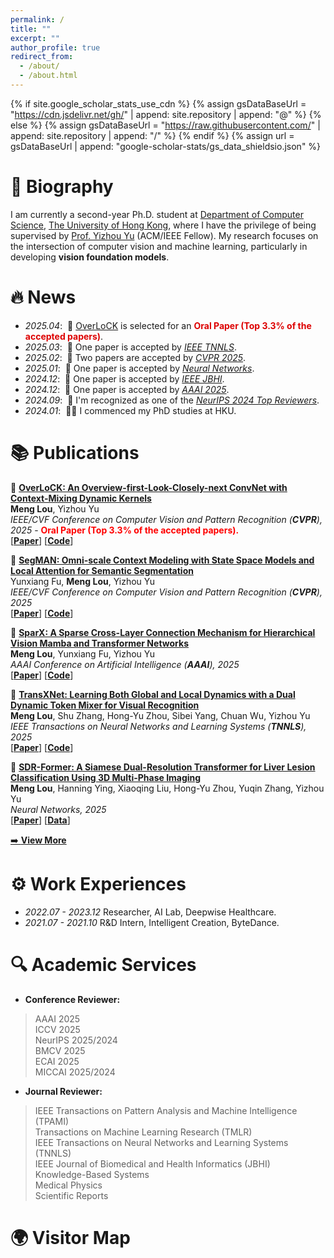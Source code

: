 ```yaml
---
permalink: /
title: ""
excerpt: ""
author_profile: true
redirect_from: 
  - /about/
  - /about.html
---
```


{% if site.google_scholar_stats_use_cdn %}
{% assign gsDataBaseUrl = "https://cdn.jsdelivr.net/gh/" | append: site.repository | append: "@" %}
{% else %}
{% assign gsDataBaseUrl = "https://raw.githubusercontent.com/" | append: site.repository | append: "/" %}
{% endif %}
{% assign url = gsDataBaseUrl | append: "google-scholar-stats/gs_data_shieldsio.json" %}

<span class='anchor' id='about-me'></span>

# 📝 Biography
I am currently a second-year Ph.D. student at [Department of Computer Science](https://www.cs.hku.hk/), [The University of Hong Kong](https://www.hku.hk/), where I have the privilege of being supervised by [Prof. Yizhou Yu](https://i.cs.hku.hk/~yzyu/index.html) (ACM/IEEE Fellow). My research focuses on the intersection of computer vision and machine learning, particularly in developing **vision foundation models**.


# 🔥 News    
- *2025.04*: &nbsp;🎉 [OverLoCK](https://arxiv.org/abs/2502.20087) is selected for an **<font color="#dd0000">Oral Paper (Top 3.3% of the accepted papers)</font>**.
- *2025.03*: &nbsp;🎉 One paper is accepted by [*IEEE TNNLS*](https://ieeexplore.ieee.org/xpl/RecentIssue.jsp?punumber=5962385).
- *2025.02*: &nbsp;🎉 Two papers are accepted by [*CVPR 2025*](https://cvpr.thecvf.com/).
- *2025.01*: &nbsp;🎉 One paper is accepted by [*Neural Networks*](https://www.sciencedirect.com/journal/neural-networks).
- *2024.12*: &nbsp;🎉 One paper is accepted by [*IEEE JBHI*](https://ieeexplore.ieee.org/xpl/RecentIssue.jsp?punumber=6221020).
- *2024.12*: &nbsp;🎉 One paper is accepted by [*AAAI 2025*](https://aaai.org/conference/aaai/aaai-25/).
- *2024.09*: &nbsp;🎉 I'm recognized as one of the [*NeurIPS 2024 Top Reviewers*](https://neurips.cc/Conferences/2024/ProgramCommittee#top-reviewers).
- *2024.01*: &nbsp;👨‍🎓 I commenced my PhD studies at HKU.

# 📚 Publications
<!-- <div class='paper-box'><div class='paper-box-image'><div><div class="badge">AAAI 2025</div><img src='images/sparx.jpg' alt="sym" width="100%"></div></div>
<div class='paper-box-text' markdown="1"> -->

📄 [**OverLoCK: An Overview-first-Look-Closely-next ConvNet with Context-Mixing Dynamic Kernels**](https://arxiv.org/abs/2502.20087)   
**Meng Lou**, Yizhou Yu       
*IEEE/CVF Conference on Computer Vision and Pattern Recognition (**CVPR**), 2025* - **<font color=red>Oral Paper (Top 3.3% of the accepted papers).</font>**   
[[**Paper**](https://arxiv.org/abs/2502.20087)]  [[**Code**](https://github.com/LMMMEng/OverLoCK)]

📄 [**SegMAN: Omni-scale Context Modeling with State Space Models and Local Attention for Semantic Segmentation**](https://arxiv.org/abs/2412.11890)   
Yunxiang Fu, **Meng Lou**, Yizhou Yu    
*IEEE/CVF Conference on Computer Vision and Pattern Recognition (**CVPR**), 2025*     
[[**Paper**](https://arxiv.org/abs/2412.11890)] [[**Code**](https://github.com/yunxiangfu2001/SegMAN)]

📄 [**SparX: A Sparse Cross-Layer Connection Mechanism for Hierarchical Vision Mamba and Transformer Networks**](https://arxiv.org/abs/2409.09649)  
**Meng Lou**, Yunxiang Fu, Yizhou Yu   
*AAAI Conference on Artificial Intelligence (**AAAI**), 2025*      
[[**Paper**](https://arxiv.org/abs/2409.09649)] [[**Code**](https://github.com/LMMMEng/SparX)]

📄 [**TransXNet: Learning Both Global and Local Dynamics with a Dual Dynamic Token Mixer for Visual Recognition**](https://arxiv.org/abs/2310.19380)  
**Meng Lou**, Shu Zhang, Hong-Yu Zhou, Sibei Yang, Chuan Wu, Yizhou Yu    
*IEEE Transactions on Neural Networks and Learning Systems (**TNNLS**), 2025*       
[[**Paper**](https://doi.org/10.1109/TNNLS.2025.3550979)] [[**Code**](https://goo.su/lySyydN)]

📄 [**SDR-Former: A Siamese Dual-Resolution Transformer for Liver Lesion Classification Using 3D Multi-Phase Imaging**](https://www.sciencedirect.com/science/article/pii/S0893608025001078)   
**Meng Lou**, Hanning Ying, Xiaoqing Liu, Hong-Yu Zhou, Yuqin Zhang, Yizhou Yu   
*Neural Networks, 2025*     
[[**Paper**](https://www.sciencedirect.com/science/article/pii/S0893608025001078)] [[**Data**](https://github.com/LMMMEng/LLD-MMRI-Dataset)]

[➡️ **View More**](https://scholar.google.com/citations?hl=en&user=7LpSm34AAAAJ&view_op=list_works&sortby=pubdate)


# ⚙️ Work Experiences
- *2022.07 - 2023.12*  Researcher, AI Lab, Deepwise Healthcare.
- *2021.07 - 2021.10*  R&D Intern, Intelligent Creation, ByteDance.

# 🔍 Academic Services

- **Conference Reviewer:**
> AAAI 2025    
> ICCV 2025     
> NeurIPS 2025/2024   
> BMCV 2025   
> ECAI 2025   
> MICCAI 2025/2024  

- **Journal Reviewer:**
> IEEE Transactions on Pattern Analysis and Machine Intelligence (TPAMI)      
> Transactions on Machine Learning Research (TMLR)   
> IEEE Transactions on Neural Networks and Learning Systems (TNNLS)  
> IEEE Journal of Biomedical and Health Informatics (JBHI)  
> Knowledge-Based Systems   
> Medical Physics   
> Scientific Reports  


<!-- # 🌍 Visitor Map
<script type="text/javascript" src="//rf.revolvermaps.com/0/0/6.js?i=54e0ojatafc&amp;m=7&amp;c=e63100&amp;cr1=ffffff&amp;f=arial&amp;l=0&amp;bv=90&amp;lx=-420&amp;ly=420&amp;hi=20&amp;he=7&amp;hc=a8ddff&amp;rs=80" async="async"></script> -->

# 🌍 Visitor Map
<script type="text/javascript" id="clustrmaps" src="//clustrmaps.com/map_v2.js?d=0xYzgHdIQEACXR9DLJjZYV74qJZJ8L6jkWuJmTBtDqw"></script>
